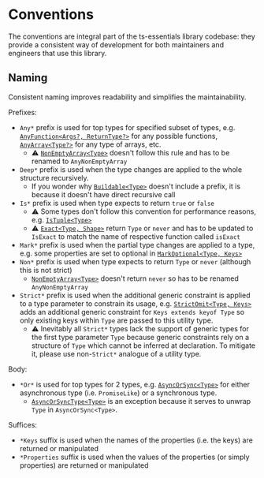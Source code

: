 # Conventions

The conventions are integral part of the ts-essentials library codebase: they provide a consistent way of development
for both maintainers and engineers that use this library.

## Naming

Consistent naming improves readability and simplifies the maintainability.

Prefixes:

- `Any*` prefix is used for top types for specified subset of types, e.g.
  [`AnyFunction<Args?, ReturnType?>`](./lib/any-function/) for any possible functions,
  [`AnyArray<Type?>`](/lib/any-array) for any type of arrays, etc.
  - ⚠️ [`NonEmptyArray<Type>`](/lib/non-empty-array) doesn't follow this rule and has to be renamed to
    `AnyNonEmptyArray`
- `Deep*` prefix is used when the type changes are applied to the whole structure recursively.
  - If you wonder why [`Buildable<Type>`](./lib/buildable/) doesn't include a prefix, it is because it doesn't have
    direct recursive call
- `Is*` prefix is used when type expects to return `true` or `false`
  - ⚠️ Some types don't follow this convention for performance reasons, e.g. [`IsTuple<Type>`](/lib/is-tuple)
  - ⚠️ [`Exact<Type, Shape>`](/lib/exact) return `Type` or `never` and has to be updated to `IsExact` to match the name
    of respective function called `isExact`
- `Mark*` prefix is used when the partial type changes are applied to a type, e.g. some properties are set to optional
  in [`MarkOptional<Type, Keys>`](/lib/mark-optional)
- `Non*` prefix is used when type expects to return `Type` or `never` (although this is not strict)
  - [`NonEmptyArray<Type>`](/lib/non-empty-array) doesn't return `never` so has to be renamed `AnyNonEmptyArray`
- `Strict*` prefix is used when the additional generic constraint is applied to a type parameter to constrain its usage,
  e.g. [`StrictOmit<Type, Keys>`](/lib/strict-omit) adds an additional generic constraint for `Keys extends keyof Type`
  so only existing keys within `Type` are passed to this utility type.
  - ⚠️ Inevitably all `Strict*` types lack the support of generic types for the first type parameter `Type` because
    generic constraints rely on a structure of `Type` which cannot be inferred at declaration. To mitigate it, please
    use non-`Strict*` analogue of a utility type.

Body:

- `*Or*` is used for top types for 2 types, e.g. [`AsyncOrSync<Type>`](/lib/async-or-sync) for either asynchronous type
  (i.e. `PromiseLike`) or a synchronous type.
  - [`AsyncOrSyncType<Type>`](/lib/async-or-sync-type) is an exception because it serves to unwrap `Type` in
    `AsyncOrSync<Type>`.

Suffices:

- `*Keys` suffix is used when the names of the properties (i.e. the keys) are returned or manipulated
- `*Properties` suffix is used when the values of the properties (or simply properties) are returned or manipulated

